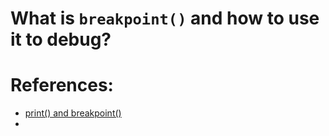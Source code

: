 # What is `breakpoint()` and how to use it to debug?


# References:
- [print() and breakpoint()](https://realpython.com/lessons/print-and-breakpoint/)
- []()